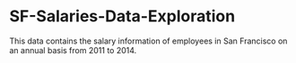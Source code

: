 # SF-Salaries-Data-Exploration
This data contains the salary information of employees in San Francisco on an annual basis from 2011 to 2014.
